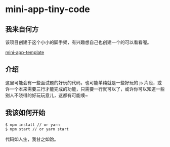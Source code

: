 # mini-app-tiny-code

## 我来自何方
该项目创建于这个小小的脚手架，有兴趣想自己也创建一个的可以看看喔。

[mini-app-template](https://github.com/jsjzh/mini-app-template)

## 介绍
这里可能会有一些面试题的好玩的代码，也可能单纯就是一些好玩的 js 片段，或许一个本来需要三行才能完成的功能，只需要一行就可以了，或许你可以知道一些别人不晓得的好玩玩意儿，这都有可能噢~

## 我该如何开始
```
$ npm install // or yarn
$ npm start // or yarn start
```

代码如人生，我甘之如饴。